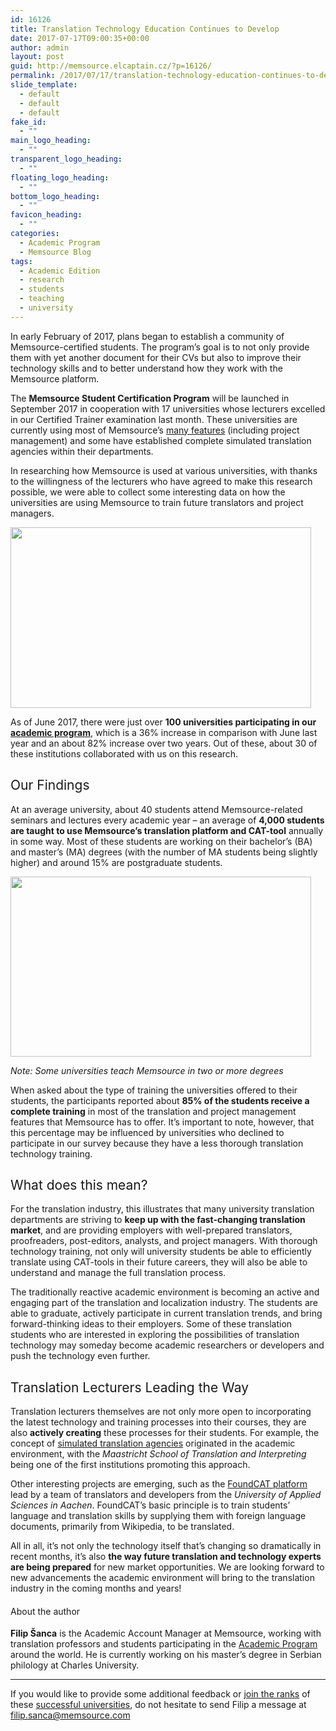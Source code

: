 ```yaml
---
id: 16126
title: Translation Technology Education Continues to Develop
date: 2017-07-17T09:00:35+00:00
author: admin
layout: post
guid: http://memsource.elcaptain.cz/?p=16126/
permalink: /2017/07/17/translation-technology-education-continues-to-develop/
slide_template:
  - default
  - default
  - default
fake_id:
  - ""
main_logo_heading:
  - ""
transparent_logo_heading:
  - ""
floating_logo_heading:
  - ""
bottom_logo_heading:
  - ""
favicon_heading:
  - ""
categories:
  - Academic Program
  - Memsource Blog
tags:
  - Academic Edition
  - research
  - students
  - teaching
  - university
---
```

<span style="font-weight: 400;">In early February of 2017, plans began to establish a community of Memsource-certified students. </span><span style="font-weight: 400;">The program’s goal is to not only provide them with yet another document for their CVs but also to improve their technology skills and to better understand how they work with the Memsource platform.</span>

<!--more-->

<span style="font-weight: 400;">The </span>**Memsource Student Certification Program** <span style="font-weight: 400;">will be launched in September 2017 in cooperation with 17 universities whose lecturers excelled in our Certified Trainer examination last month. These universities are currently using most of Memsource’s </span><span style="font-weight: 400;"><a href="http://www.memsource.com/features/">many features</a> (including project management) </span><span style="font-weight: 400;">and some have established complete simulated translation agencies within their departments.</span>

<span style="font-weight: 400;">In researching how Memsource is used at various universities, with thanks to the willingness of the lecturers who have agreed to make this research possible, we were able to collect some interesting data on how the universities are using Memsource to train future translators and project managers.</span>

[<img class="alignnone wp-image-16165" src="http://www.memsource.com/wp-content/uploads/2017/07/ttrtgt-3.png" alt="" width="481" height="289" data-id="16128" />](http://www.memsource.com/wp-content/uploads/2017/07/ttrtgt-3.png)

<span style="font-weight: 400;">As of June 2017, there were just over </span>**100 universities participating in our** [**academic program**](http://www.memsource.com/blog/2014/09/26/the-memsource-academic-edition/)<span style="font-weight: 400;">, which is a 36% increase in comparison with June last year and an about 82% increase over two years. Out of these, about 30 of these institutions collaborated with us on this research.</span>

## <span style="font-weight: 400;">Our Findings</span>

<span style="font-weight: 400;">At an average university, about 40 students attend Memsource-related seminars and lectures every academic year &#8211; an average of </span>**4,000 students are taught to use Memsource’s translation platform and CAT-tool** <span style="font-weight: 400;">annually in some way. Most of these students are working on their bachelor’s (BA) and master’s (MA) degrees (with the number of MA students being slightly higher) and around 15% are postgraduate students.</span>

[<img class="alignnone wp-image-16129 size-full" src="http://www.memsource.com/wp-content/uploads/2017/07/Graph-Comparison-of-university-degrees.png" alt="" width="481" height="288" data-id="16129" />](http://www.memsource.com/wp-content/uploads/2017/07/Graph-Comparison-of-university-degrees.png)

_<span style="font-weight: 400;">Note: Some universities teach Memsource in two or more degrees</span>_

<span style="font-weight: 400;">When asked about the type of training the universities offered to their students, the participants reported about </span>**85% of the students receive a complete training** <span style="font-weight: 400;">in most of the translation and project management features that Memsource has to offer. It’s important to note, however, that this percentage may be influenced by universities who declined to participate in our survey because they have a less thorough translation technology training.</span>

## <span style="font-weight: 400;">What does this mean?</span>

<span style="font-weight: 400;">For the translation industry, this illustrates that many university translation departments are striving to </span>**keep up with the fast-changing translation market**<span style="font-weight: 400;">, and are providing employers with well-prepared translators, proofreaders, post-editors, analysts, and project managers. With thorough technology training, not only will university students be able to efficiently translate using CAT-tools in their future careers, they will also be able to understand and manage the full translation process.</span>

<span style="font-weight: 400;">The traditionally reactive academic environment is becoming an active and engaging part of the translation and localization industry. The students are able to graduate, actively participate in current translation trends, and bring forward-thinking ideas to their employers. Some of these translation students who are interested in exploring the possibilities of translation technology may someday become academic researchers or developers and push the technology even further.</span>

## <span style="font-weight: 400;">Translation Lecturers Leading the Way</span>

<span style="font-weight: 400;">Translation lecturers themselves are not only more open to incorporating the latest technology and training processes into their courses, they are also </span>**actively creating** <span style="font-weight: 400;">these processes for their students. For example, the concept of </span>[<span style="font-weight: 400;">simulated translation agencies</span>](http://www.instb.eu/) <span style="font-weight: 400;">originated in the academic environment, with the </span>_<span style="font-weight: 400;">Maastricht School of Translation</span>_ _<span style="font-weight: 400;">and Interpreting</span>_ <span style="font-weight: 400;">being one of the first institutions promoting this approach.</span>

<span style="font-weight: 400;">Other interesting projects are emerging, such as the </span>[<span style="font-weight: 400;">FoundCAT platform</span>](https://drop.me/aGwE3a) <span style="font-weight: 400;">lead by a team of translators and developers from the </span>_<span style="font-weight: 400;">University of Applied Sciences in Aachen</span>_<span style="font-weight: 400;">. FoundCAT’s basic principle is to train students’ language and translation skills by supplying them with foreign language documents, primarily from Wikipedia, to be translated.</span>

<span style="font-weight: 400;">All in all, it’s not only the technology itself that’s changing so dramatically in recent months, it’s also </span>**the way future translation and technology experts are being prepared** <span style="font-weight: 400;">for new market opportunities. We are looking forward to new advancements the academic environment will bring to the translation industry in the coming months and years!</span>

#### <span style="font-weight: 400;">About the author</span>

**Filip Šanca** <span style="font-weight: 400;">is the Academic Account Manager at Memsource, working with translation professors and students participating in the </span>[<span style="font-weight: 400;">Academic Program</span>](http://www.memsource.com/blog/category/academy/) <span style="font-weight: 400;">around the world. He is currently working on his master’s degree in Serbian philology at Charles University.</span>

* * *

<span style="font-weight: 400;">If you would like to provide some additional feedback or </span>[<span style="font-weight: 400;">join the ranks</span>](https://help.memsource.com/hc/en-us/articles/115003483372-How-to-get-the-Academic-Edition) <span style="font-weight: 400;">of these </span>[<span style="font-weight: 400;">successful universities</span>](http://www.memsource.com/testimonials/#academic)<span style="font-weight: 400;">, do not hesitate to send Filip a message at filip.sanca@memsource.com</span>